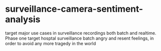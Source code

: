 # surveillance-camera-sentiment-analysis
target major use cases in surveillance recordings both batch and realtime. Phase one target hosptal surveillance batch angry and resent feelings, in order to avoid any more tragedy in the world
